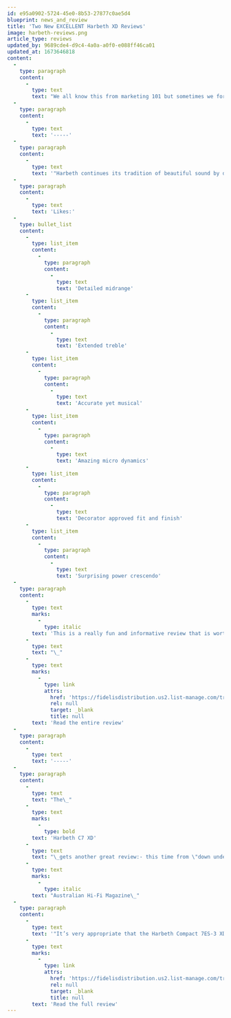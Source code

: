 ```yaml
---
id: e95a0902-5724-45e0-8b53-27877c0ae5d4
blueprint: news_and_review
title: 'Two New EXCELLENT Harbeth XD Reviews'
image: harbeth-reviews.png
article_type: reviews
updated_by: 9689cde4-d9c4-4a0a-a0f0-e088ff46ca01
updated_at: 1673646818
content:
  -
    type: paragraph
    content:
      -
        type: text
        text: "We all know this from marketing 101 but sometimes we forget: We have very been fortunate to have received some excellent reviews this year so far and a few more are coming. Please, don't just read these and file them away in your brain box. Use them as a selling tool - print them out and give them to your prospective customers or email them the links we send you. There are lots of choices out there, maybe some of these can help you close the sale!"
  -
    type: paragraph
    content:
      -
        type: text
        text: '-----'
  -
    type: paragraph
    content:
      -
        type: text
        text: '"Harbeth continues its tradition of beautiful sound by delivering its SHL5plus XD speakers that are as attractive to the eyes as they are to the ears...What I experienced was something far above my expectations. Alan Shaw’s dedication to making the 200mm RADIAL2™ an edge of the art driver has brought to the lover of music a transducer that makes a variety of instruments come to life. It does so with the delicacy and power that one might expect in a far larger, more expensive loudspeaker."'
  -
    type: paragraph
    content:
      -
        type: text
        text: 'Likes:'
  -
    type: bullet_list
    content:
      -
        type: list_item
        content:
          -
            type: paragraph
            content:
              -
                type: text
                text: 'Detailed midrange'
      -
        type: list_item
        content:
          -
            type: paragraph
            content:
              -
                type: text
                text: 'Extended treble'
      -
        type: list_item
        content:
          -
            type: paragraph
            content:
              -
                type: text
                text: 'Accurate yet musical'
      -
        type: list_item
        content:
          -
            type: paragraph
            content:
              -
                type: text
                text: 'Amazing micro dynamics'
      -
        type: list_item
        content:
          -
            type: paragraph
            content:
              -
                type: text
                text: 'Decorator approved fit and finish'
      -
        type: list_item
        content:
          -
            type: paragraph
            content:
              -
                type: text
                text: 'Surprising power crescendo'
  -
    type: paragraph
    content:
      -
        type: text
        marks:
          -
            type: italic
        text: 'This is a really fun and informative review that is worth reading.'
      -
        type: text
        text: "\_"
      -
        type: text
        marks:
          -
            type: link
            attrs:
              href: 'https://fidelisdistribution.us2.list-manage.com/track/click?u=719902bf9b779515dc7755e7e&id=856e386f71&e=cc5be74ec6'
              rel: null
              target: _blank
              title: null
        text: 'Read the entire review'
  -
    type: paragraph
    content:
      -
        type: text
        text: '-----'
  -
    type: paragraph
    content:
      -
        type: text
        text: "The\_"
      -
        type: text
        marks:
          -
            type: bold
        text: 'Harbeth C7 XD'
      -
        type: text
        text: "\_gets another great review:- this time from \"down under'\":\_"
      -
        type: text
        marks:
          -
            type: italic
        text: "Australian Hi-Fi Magazine\_"
  -
    type: paragraph
    content:
      -
        type: text
        text: '"It’s very appropriate that the Harbeth Compact 7ES-3 XD speakers are distributed in this country [ Australia] by Audio Magic, because these are magic-sounding speakers indeed! The midrange is truly miraculous, the level of bass from such a small cabinet/driver combo is magical, and the way the speakers reveal the highest treble sounds without etching it is also clever. But by far the biggest trick these speakers pull off is making you think you’re listening to the real thing. Amazing!" '
      -
        type: text
        marks:
          -
            type: link
            attrs:
              href: 'https://fidelisdistribution.us2.list-manage.com/track/click?u=719902bf9b779515dc7755e7e&id=fb64401d64&e=cc5be74ec6'
              rel: null
              target: _blank
              title: null
        text: 'Read the full review'
---
```

